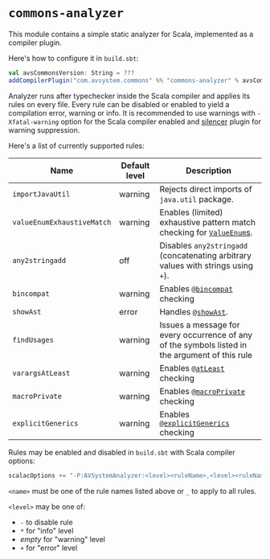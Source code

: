 # `commons-analyzer`

This module contains a simple static analyzer for Scala, implemented as a compiler plugin.

Here's how to configure it in `build.sbt`:

```scala
val avsCommonsVersion: String = ???
addCompilerPlugin("com.avsystem.commons" %% "commons-analyzer" % avsCommonsVersion)
```

Analyzer runs after typechecker inside the Scala compiler and applies its rules on every file.
Every rule can be disabled or enabled to yield a compilation error, warning or info.
It is recommended to use warnings with `-Xfatal-warning` option for the Scala compiler enabled
and [silencer](https://github.com/ghik/silencer) plugin for warning suppression.

Here's a list of currently supported rules:

| Name | Default level | Description |
| --- | --- | --- |
| `importJavaUtil` | warning | Rejects direct imports of `java.util` package. |
| `valueEnumExhaustiveMatch` | warning | Enables (limited) exhaustive pattern match checking for [`ValueEnum`s](https://github.com/AVSystem/scala-commons/blob/1.34.x/commons-core/src/main/scala/com/avsystem/commons/misc/ValueEnum.scala). |
| `any2stringadd` | off | Disables `any2stringadd` (concatenating arbitrary values with strings using `+`). |
| `bincompat` | warning | Enables [`@bincompat`](https://github.com/AVSystem/scala-commons/blob/1.34.x/commons-annotations/src/main/scala/com/avsystem/commons/annotation/bincompat.scala) checking |
| `showAst` | error | Handles [`@showAst`](https://github.com/AVSystem/scala-commons/blob/1.34.x/commons-annotations/src/main/scala/com/avsystem/commons/annotation/showAst.scala). |
| `findUsages` | warning | Issues a message for every occurrence of any of the symbols listed in the argument of this rule |
| `varargsAtLeast` | warning | Enables [`@atLeast`](https://github.com/AVSystem/scala-commons/blob/1.34.x/commons-annotations/src/main/scala/com/avsystem/commons/annotation/atLeast.scala) checking |
| `macroPrivate` | warning | Enables [`@macroPrivate`](https://github.com/AVSystem/scala-commons/blob/1.34.x/commons-annotations/src/main/scala/com/avsystem/commons/annotation/macroPrivate.scala) checking |
| `explicitGenerics` | warning | Enables [`@explicitGenerics`](https://github.com/AVSystem/scala-commons/blob/1.34.x/commons-annotations/src/main/scala/com/avsystem/commons/annotation/explicitGenerics.scala) checking |

Rules may be enabled and disabled in `build.sbt` with Scala compiler options:

```scala
scalacOptions += "-P:AVSystemAnalyzer:<level><ruleName>,<level><ruleName>,..."
```
`<name>` must be one of the rule names listed above or `_` to apply to all rules.

`<level>` may be one of:
* `-` to disable rule
* `*` for "info" level
* _empty_ for "warning" level
* `+` for "error" level
